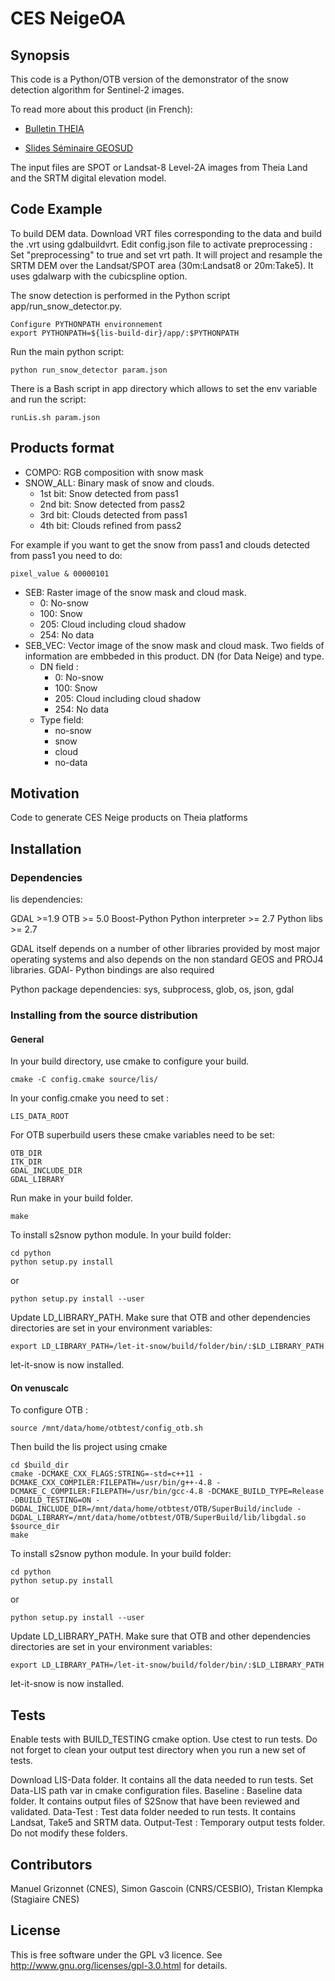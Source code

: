 # CES NeigeOA
## Synopsis

This code is a Python/OTB version of the demonstrator of the snow detection algorithm for Sentinel-2 images. 

To read more about this product (in French):

* [Bulletin THEIA](https://www.theia-land.fr/sites/default/files/imce/BulletinTHEIA3_light.pdf#page=10)

* [Slides Séminaire GEOSUD](http://www.equipex-geosud.fr/documents/10180/233868/7_GascoinHagolle2015-THEIA+CES+surface+enneigee_S%C3%A9minaire+Theia+Geosud+2015.pdf)

The input files are SPOT  or Landsat-8 Level-2A images from Theia Land and the SRTM digital elevation model.

## Code Example

To build DEM data. Download VRT files corresponding to the data and build the .vrt using gdalbuildvrt. Edit config.json file to activate preprocessing : Set "preprocessing" to true and set vrt path. It will project and resample the SRTM DEM over the Landsat/SPOT area (30m:Landsat8 or 20m:Take5). It uses gdalwarp with the cubicspline option.

The snow detection is performed in the Python script app/run_snow_detector.py. 

```
Configure PYTHONPATH environnement
export PYTHONPATH=${lis-build-dir}/app/:$PYTHONPATH
```
Run the main python script:

```
python run_snow_detector param.json
```

There is a Bash script in app directory which allows to set the env variable and run the script:

```
runLis.sh param.json
```
## Products format

* COMPO: RGB composition with snow mask 
* SNOW_ALL: Binary mask of snow and clouds.
  * 1st bit: Snow detected from pass1
  * 2nd bit: Snow detected from pass2
  * 3rd bit: Clouds detected from pass1 
  * 4th bit: Clouds refined  from pass2

For example if you want to get the snow from pass1 and clouds detected from pass1 you need to do: 
````
pixel_value & 00000101  
````
* SEB: Raster image of the snow mask and cloud mask. 
  * 0: No-snow
  * 100: Snow
  * 205: Cloud including cloud shadow
  * 254: No data
* SEB_VEC: Vector image of the snow mask and cloud mask. Two fields of information are embbeded in this product. DN (for Data Neige) and type.
  * DN field :
     * 0: No-snow
     * 100: Snow
     * 205: Cloud including cloud shadow
     * 254: No data
  * Type field:
     * no-snow
     * snow
     * cloud
     * no-data

## Motivation

Code to generate CES Neige products on Theia platforms

## Installation

### Dependencies

lis dependencies: 

GDAL >=1.9
OTB >= 5.0 
Boost-Python
Python interpreter >= 2.7
Python libs >= 2.7

GDAL itself depends on a number of other libraries provided by most major operating systems and also depends on the non standard GEOS and PROJ4 libraries. GDAl- Python bindings are also required

Python package dependencies: sys, subprocess, glob, os, json, gdal

### Installing from the source distribution

#### General

In your build directory, use cmake to configure your build.
```` 
cmake -C config.cmake source/lis/
````
In your config.cmake you need to set :
````
LIS_DATA_ROOT
````
For OTB superbuild users these cmake variables need to be set:
````
OTB_DIR
ITK_DIR
GDAL_INCLUDE_DIR
GDAL_LIBRARY
````
Run make in your build folder.
````
make
````
To install s2snow python module. 
In your build folder:
````
cd python
python setup.py install
```` 
or
````
python setup.py install --user
````
Update LD_LIBRARY_PATH. Make sure that OTB and other dependencies directories are set in your environment variables:
````
export LD_LIBRARY_PATH=/let-it-snow/build/folder/bin/:$LD_LIBRARY_PATH
````
let-it-snow is now installed.

#### On venuscalc

To configure OTB :
````
source /mnt/data/home/otbtest/config_otb.sh
````
Then build the lis project using cmake
````
cd $build_dir
cmake -DCMAKE_CXX_FLAGS:STRING=-std=c++11 -DCMAKE_CXX_COMPILER:FILEPATH=/usr/bin/g++-4.8 -DCMAKE_C_COMPILER:FILEPATH=/usr/bin/gcc-4.8 -DCMAKE_BUILD_TYPE=Release -DBUILD_TESTING=ON -DGDAL_INCLUDE_DIR=/mnt/data/home/otbtest/OTB/SuperBuild/include -DGDAL_LIBRARY=/mnt/data/home/otbtest/OTB/SuperBuild/lib/libgdal.so $source_dir
make
````
To install s2snow python module. 
In your build folder:
````
cd python
python setup.py install
```` 
or
````
python setup.py install --user
````
Update LD_LIBRARY_PATH. Make sure that OTB and other dependencies directories are set in your environment variables:
````
export LD_LIBRARY_PATH=/let-it-snow/build/folder/bin/:$LD_LIBRARY_PATH
````

let-it-snow is now installed.

## Tests

Enable tests with BUILD_TESTING cmake option. Use ctest to run tests. Do not forget to clean your output test directory when you run a new set of tests.

Download LIS-Data folder. It contains all the data needed to run tests. Set Data-LIS path var in cmake configuration files. 
Baseline : Baseline data folder. It contains output files of S2Snow that have been reviewed and validated. 
Data-Test : Test data folder needed to run tests. It contains Landsat, Take5 and SRTM data.
Output-Test : Temporary output tests folder.
Do not modify these folders.

## Contributors

Manuel Grizonnet (CNES), Simon Gascoin (CNRS/CESBIO), Tristan Klempka (Stagiaire CNES)

## License

This is free software under the GPL v3 licence. See
http://www.gnu.org/licenses/gpl-3.0.html for details.
